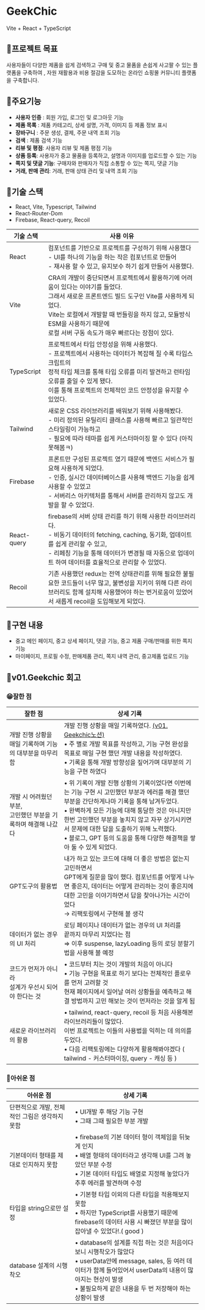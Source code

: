 # GeekChic

Vite + React + TypeScript

## 💞프로젝트 목표
사용자들이 다양한 제품을 쉽게 검색하고 구매 및 중고 물품을 손쉽게 사고팔 수 있는 플랫폼을 구축하여 , 자원 재활용과 비용 절감을 도모하는 온라인 쇼핑몰 커뮤니티 플랫폼을 구축합니다.

## 💞주요기능

- **사용자 인증** : 회원 가입, 로그인 및 로그아웃 기능
- **제품 목록** : 제품 카테고리, 상세 설명, 가격, 이미지 등 제품 정보 표시
- **장바구니** : 주문 생성, 결제, 주문 내역 조회 기능
- **검색** : 제품 검색 기능
- **리뷰 및 평점**: 사용자 리뷰 및 제품 평점 기능
- **상품 등록**: 사용자가 중고 물품을 등록하고, 설명과 이미지를 업로드할 수 있는 기능
- **쪽지 및 댓글 기능**: 구매자와 판매자가 직접 소통할 수 있는 쪽지, 댓글 기능
- **거래, 판매 관리**: 거래, 판매 상태 관리 및 내역 조회 기능

## 💞기술 스택

- React, Vite, Typescript, Tailwind
- React-Router-Dom
- Firebase, React-query, Recoil 

| **기술 스택** | **사용 이유**  |
| --- | --- |
| React  | 컴포넌트를 기반으로 프로젝트를 구성하기 위해 사용했다 <br> - UI를 하나의 기능을 하는 작은 컴포넌트로 만들어 <br> - 재사용 할 수 있고, 유지보수 하기 쉽게 만들어 사용했다.  |
| Vite | CRA의 개발이 중단되면서 프로젝트에서 활용하기에 어려움이 있다는 이야기를 들었다.<br> 그래서 새로운 프론트엔드 빌드 도구인 Vite를 사용하게 되었다.<br> Vite는 로컬에서 개발할 때 번들링을 하지 않고, 모듈방식 ESM을 사용하기 때문에 <br> 로컬 서버 구동 속도가 매우 빠르다는 장점이 있다.     |
| TypeScript | 프로젝트에서 타입 안정성을 위해 사용했다. <br> - 프로젝트에서 사용하는 데이터가 복잡해 질 수록 타입스크립트의 <br> 정적 타입 체크를 통해 타입 오류를 미리 발견하고 런타임 오류를 줄일 수 있게 됐다. <br> 이를 통해 프로젝트의 전체적인 코드 안정성을 유지할 수 있었다. |
| Tailwind | 새로운 CSS 라이브러리를 배워보기 위해 사용해봤다. <br> - 미리 정의된 유틸리티 클래스를 사용해 빠르고 일관적인 스타일링이 가능하고 <br> - 필요에 따라 테마를 쉽게 커스터마이징 할 수 있다 (아직못해봄ㅋ) |
| Firebase | 프론트만 구성된 프로젝트 였기 때문에 백엔드 서비스가 필요해 사용하게 되었다. <br>- 인증, 실시간 데이터베이스를 사용해 백엔드 기능을 쉽게 사용할 수 있었고 <br> - 서버리스 아키텍처를 통해서 서버를 관리하지 않고도 개발을 할 수 있었다. |
| React-query | firebase의 서버 상태 관리를 하기 위해 사용한 라이브러리다. <br>- 비동기 데이터의 fetching, caching, 동기화, 업데이트를 쉽게 관리할 수 있고, <br>- 리페칭 기능을 통해 데이터가 변경될 때 자동으로 업데이트 하여 데이터를 효율적으로 관리할 수 있었다. |
| Recoil  | 기존 사용했던 redux는 전역 상태관리를 위해 필요한 불필요한 코드들이 너무 많고, 불변성을 지키이 위해 다른 라이브러리도 함께 설치해 사용했어야 하는 번거로움이 있었어서 새롭게 recoil을 도입해보게 되었다.  |

## 💞구현 내용 
- 중고 메인 페이지, 중고 상세 페이지, 댓글 기능, 중고 제품 구매/판매를 위한 쪽지 기능
- 마이페이지, 프로필 수정, 판매제품 관리, 쪽지 내역 관리, 중고제품 업로드 기능

## 💞v01.Geekchic 회고
### 😁잘한 점
| 잘한 점 | 상세 기록 |
| --- | --- |
| 개발 진행 상황을 매일 기록하며 기능의 대부분을 마무리 함 | 개발 진행 상황을 매일 기록하였다. [(v01. Geekchic노션)](https://www.notion.so/fun-blog/GeekChic-9b1bba8f765b41d18304ed403161c4e4) <br> • 주 별로 개발 목표를 작성하고, 기능 구현 완성을 목표로 매일 구현 했던 개발 내용을 작성하였다.  <br> • 기록을 통해 개발 방향성을 짚어가며 대부분의 기능을 구현 하였다 |
| 개발 시 어려웠던 부분,  <br>고민했던 부분을 기록하며 해결해 나갔다 | • 위 기록이 개발 진행 상황의 기록이었다면 이번에는 기능 구현 시 고민했던 부분과 에러를 해결 했던 부분을 간단하게나마 기록을 통해 남겨두었다. <br>• 완벽하게 모든 기능에 대해 통달한 것은 아니지만 한번 고민했던 부분을 놓치지 않고 자꾸 상기시키면서 문제에 대한 답을 도출하기 위해 노력했다. <br>• 블로그, GPT 등의 도움을 통해 다양한 해결책을 쌓아 둘 수 있게 되었다.  |
| GPT도구의 활용법 | 내가 하고 있는 코드에 대해 더 좋은 방법은 없는지 고민하면서  <br> GPT에게 질문을 많이 했다. 컴포넌트를 어떻게 나누면 좋은지, 데이터는 어떻게 관리하는 것이 좋은지에 대한 고민을 이야기하면서 답을 찾아나가는 시간이었다 <br> → 리팩토링에서 구현해 볼 생각 |
| 데이터가 없는 경우의 UI 처리 | 로딩 페이지나 데이터가 없는 경우의 UI 처리를<br> 끝까지 마무리 지었다는 점 <br>⇒ 이후 suspense, lazyLoading 등의 로딩 분할기법을 사용해 볼 예정  |
| 코드가 먼저가 아니라  <br> 설계가 우선시 되어야 한다는 것 | • 코드부터 치는 것이 개발의 처음이 아니다 <br> • 기능 구현을 목표로 하기 보다는 전체적인 플로우를 먼저 고려할 것<br> 현재 페이지에서 일어날 여러 상황들을 예측하고 해결 방법까지 고민 해보는 것이 먼저라는 것을 알게 됨  |
| 새로운 라이브러리의 활용 | • tailwind, react-query, recoil 등 처음 사용해본 라이브러리들이 많았다.<br>이번 프로젝트는 이들의  사용법을 익히는 데 의의를 두었다. <br> • 다음 리팩토링에는 다양하게 활용해봐야겠다 ( tailwind - 커스터마이징, query - 캐싱 등 )  |

### 🫥아쉬운 점
| 아쉬운 점 | 상세 기록 |
| --- | --- |
| 단편적으로 개발, 전체적인 그림은 생각하지 못함  | • UI개발 후 해당 기능 구현 <br>• 그때 그때 필요한 부분 개발 |
| 기본데이터 형태를 제대로 인지하지 못함  | • firebase의 기본 데이터 형이 객체임을 뒤늦게 인지<br> • 배열 형태의 데이터라고 생각해 UI를 그려 놓았던 부분 수정<br> • 기본 데이터 타입도 배열로 지정해 놓았다가 추후 에러를 발견하며 수정 |
| 타입을 string으로만 설정 | • 기본형 타입 이외의 다른 타입을 적용해보지 못함 <br>• 하지만 TypeScript를 사용했기 때문에 firebase의 데이터 사용 시 빠졌던 부분을 많이 잡아낼 수 있었다!.( good ) |
| database 설계의 시행착오 | • database의 설계를 직접 하는 것은 처음이다보니 시행착오가 많았다 <br>• userData안에 message, sales, 등 여러 데이터가 함께 들어있어서 userData의 내용이 많아지는 현상이 발생<br>• 불필요하게 같은 내용을 두 번 저장해야 하는 상황이 발생  |
